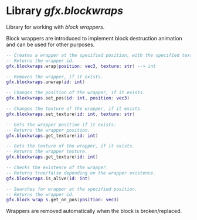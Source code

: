 # Library *gfx.blockwraps*

Library for working with *block wrappers*.

Block wrappers are introduced to implement block destruction animation and can be used for other purposes.

```lua
-- Creates a wrapper at the specified position, with the specified texture, removing the existing one at the position.
-- Returns the wrapper id.
gfx.blockwraps.wrap(position: vec3, texture: str) --> int

-- Removes the wrapper, if it exists.
gfx.blockwraps.unwrap(id: int)

-- Changes the position of the wrapper, if it exists.
gfx.blockwraps.set_pos(id: int, position: vec3)

-- Changes the texture of the wrapper, if it exists.
gfx.blockwraps.set_texture(id: int, texture: str)

-- Gets the wrapper position if it exists.
-- Returns the wrapper position.
gfx.blockwraps.get_texture(id: int)

-- Gets the texture of the wrapper, if it exists.
-- Returns the wrapper texture.
gfx.blockwraps.get_texture(id: int)

-- Checks the existence of the wrapper.
-- Returns true/false depending on the wrapper existence.
gfx.blockwraps.is_alive(id: int)

-- Searches for wrapper at the specified position.
-- Returns the wrapper id.
gfx.block wrap s.get_on_pos(position: vec3)
```

Wrappers are removed automatically when the block is broken/replaced.
